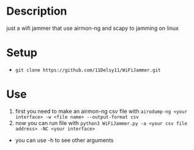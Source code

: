 # Description
just a wifi jammer that use airmon-ng and scapy to jamming on linux

# Setup
* `git clone https://github.com/11Delsy11/WiFiJammer.git`

# Use
1. first you need to make an airmon-ng csv file with ` airodump-ng <your interface> -w <file name> --output-format csv ` 
2. now you can run file with `python3 WiFiJammer.py -a <your csv file address> -NC <your interface>`
* you can use -h to see other arguments


